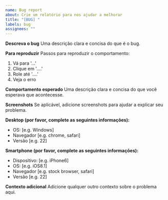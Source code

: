 ```yaml
---
name: Bug report
about: Crie um relatório para nos ajudar a melhorar
title: "[BUG] "
labels: bug
assignees: ""
---
```


**Descreva o bug**
Uma descrição clara e concisa do que é o bug.

**Para reproduzir**
Passos para reproduzir o comportamento:

1. Vá para '...'
2. Clique em '....'
3. Role até '....'
4. Veja o erro

**Comportamento esperado**
Uma descrição clara e concisa do que você esperava que acontecesse.

**Screenshots**
Se aplicável, adicione screenshots para ajudar a explicar seu problema.

**Desktop (por favor, complete as seguintes informações):**

- OS: [e.g. Windows]
- Navegador [e.g. chrome, safari]
- Versão [e.g. 22]

**Smartphone (por favor, complete as seguintes informações):**

- Dispositivo: [e.g. iPhone6]
- OS: [e.g. iOS8.1]
- Navegador [e.g. stock browser, safari]
- Versão [e.g. 22]

**Contexto adicional**
Adicione qualquer outro contexto sobre o problema aqui.

